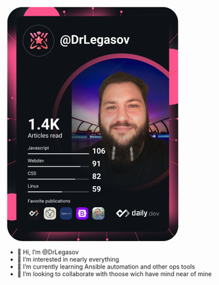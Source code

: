 
<a href="https://app.daily.dev/DailyDevTips"><img src="https://github.com/DrLegasov/DrLegasov/blob/master/devcard.svg" width="400" alt="Christophe Rossi's Dev Card"/></a>



- 👋 Hi, I’m @DrLegasov
- 👀 I’m interested in nearly everything
- 🌱 I’m currently learning Ansible automation and other ops tools
- 💞️ I’m looking to collaborate with thoose wich have mind near of mine


<!---
DrLegasov/DrLegasov is a ✨ special ✨ repository because its `README.md` (this file) appears on your GitHub profile.
You can click the Preview link to take a look at your changes.
--->
